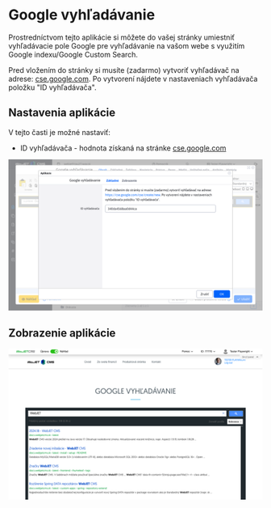 # Google vyhľadávanie

Prostredníctvom tejto aplikácie si môžete do vašej stránky umiestniť vyhľadávacie pole Google pre vyhľadávanie na vašom webe s využitím Google indexu/Google Custom Search.

Pred vložením do stránky si musíte (zadarmo) vytvoriť vyhľadávač na adrese: [cse.google.com](https://cse.google.com/cse/create/new). Po vytvorení nájdete v nastaveniach vyhľadávača položku "ID vyhľadávača".

## Nastavenia aplikácie

V tejto časti je možné nastaviť:

- ID vyhľadávača - hodnota získaná na stránke [cse.google.com](https://cse.google.com/cse/create/new)

![](editor.png)


## Zobrazenie aplikácie

![](app-vyhladavanie.png)
